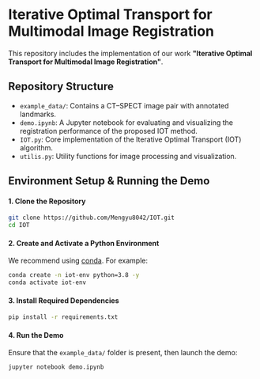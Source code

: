 # Iterative Optimal Transport for Multimodal Image Registration
This repository includes the implementation of our work **"Iterative Optimal Transport for Multimodal Image Registration"**.

## Repository Structure

* `example_data/`: Contains a CT–SPECT image pair with annotated landmarks.
* `demo.ipynb`: A Jupyter notebook for evaluating and visualizing the registration performance of the proposed IOT method.
* `IOT.py`: Core implementation of the Iterative Optimal Transport (IOT) algorithm.
* `utilis.py`: Utility functions for image processing and visualization.


## Environment Setup & Running the Demo

#### 1. Clone the Repository

```bash
git clone https://github.com/Mengyu8042/IOT.git
cd IOT
```

#### 2. Create and Activate a Python Environment
We recommend using [conda](https://docs.conda.io/). For example:

```bash
conda create -n iot-env python=3.8 -y
conda activate iot-env
```

#### 3. Install Required Dependencies

```bash
pip install -r requirements.txt
```

#### 4. Run the Demo

Ensure that the `example_data/` folder is present, then launch the demo:

```bash
jupyter notebook demo.ipynb
```
